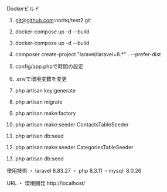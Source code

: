 Dockerビルド
1. git@github.com:noritq/test2.git
2. docker-compose up -d --build


1. docker-compose up -d --build
2. composer create-project "laravel/laravel=8.*" . --prefer-dist
3. config/app.phpで時間の設定
4. .envで環境変数を変更
5. php artisan key:generate
6. php artisan migrate
7. php artisan make:factory
8. php artisan make:seeder ContactsTableSeeder
9. php artisan db:seed
10. php artisan make:seeder CategoriesTableSeeder
11. php artisan db:seed

使用技術
・ laravel 8.83.27
・ php 8.3.11
・mysql: 8.0.26

URL
・ 環境開発 http://localhost/
